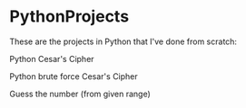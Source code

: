 # PythonProjects
These are the projects in Python that I've done from scratch:

Python Cesar's Cipher 

Python brute force Cesar's Cipher

Guess the number (from given range) 
